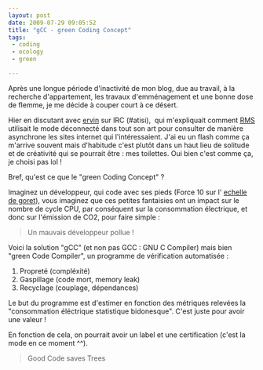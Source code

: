 ```yaml
---
layout: post
date: 2009-07-29 09:05:52
title: "gCC - green Coding Concept"
tags:
 - coding
 - ecology
 - green

---
```


Après une longue période d'inactivité de mon blog, due au travail, à la recherche d'appartement, les travaux d'emménagement et une bonne dose de flemme, je me décide à couper court à ce désert.

Hier en discutant avec [ervin](http://ervin.ipsquad.net/) sur IRC (#atisi),  qui m'expliquait comment [RMS](http://fr.wikipedia.org/wiki/Richard_Stallman) utilisait le mode déconnecté dans tout son art pour consulter de manière asynchrone les sites internet qui l'intéressaient. J'ai eu un flash comme ça m'arrive souvent mais d'habitude c'est plutôt dans un haut lieu de solitude et de créativité qui se pourrait être : mes toilettes. Oui bien c'est comme ça, je choisi pas lol !

Bref, qu'est ce que le "green Coding Concept" ?

Imaginez un développeur, qui code avec ses pieds (Force 10 sur l' [echelle de goret](http://www.bien-programmer.fr/goret.htm)), vous imaginez que ces petites fantaisies ont un impact sur le nombre de cycle CPU, par conséquent sur la consommation électrique, et donc sur l'émission de CO2, pour faire simple :

> Un mauvais développeur pollue !

Voici la solution "gCC" (et non pas GCC : GNU C Compiler) mais bien "green Code Compiler", un programme de vérification automatisée :

  1. Propreté (compléxité)	
  2. Gaspillage (code mort, memory leak)
  3. Recyclage (couplage, dépendances)

Le but du programme est d'estimer en fonction des métriques relevées la "consommation éléctrique statistique bidonesque". C'est juste pour avoir une valeur !

En fonction de cela, on pourrait avoir un label et une certification (c'est la mode en ce moment ^^).

> Good Code saves Trees
